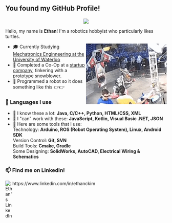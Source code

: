 ## You found my GitHub Profile!

<p align="center">
 <img align="center" width="420px" src="https://github.com/ethanckim/ethanckim/blob/master/media/turtle.png" />
</p>

Hello, my name is <b>Ethan</b>! I'm a robotics hobbyist who particularly likes turtles.

<img align="right" alt="GIF" src="https://github.com/ethanckim/ethanckim/blob/master/media/robot.gif" />

 - 🎓 Currently Studying <a href="https://uwaterloo.ca/mechanical-mechatronics-engineering/">Mechatronics Enginneering at the University of Waterloo</a>
 - 🔧 Completed a Co-Op at a <a href="https://www.maparobo.com">startup company</a>, tinkering with a prototype snowblower.
 - 🤖 Programmed a robot so it does something like this 👉👉

### 💬 Languages I use

 - 🧡 I know these a lot:
    **Java, C/C++, Python, HTML/CSS, XML**
 - 💭 I "can" work with these:
    **JavaScript, Kotlin, Visual Basic .NET, JSON**
 - 🔨 Here are some tools that I use:
    <br>
    Technology: **Arduino, ROS (Robot Operating System), Linux, Android SDK**
    <br>
    Version Control: **Git, SVN**
    <br>
    Build Tools: **Cmake, Gradle**
    <br>
    Some Designing: **SolidWorks, AutoCAD, Electrical Wiring & Schematics**
 
### 📫 Find me on LinkedIn!
<p align="left">
 <a href=https://www.linkedin.com/in/ethanckim/>
  <img align="left" alt="Ethan's LinkedIn" width=22px src=https://simpleicons.org/icons/linkedin.svg>
 </a>
https://www.linkedin.com/in/ethanckim
</p>
<br>
<br>

<!--
[![Ethan's github stats](https://github-readme-stats.vercel.app/api?username=ethanckim&show_icons=true&theme=gotham)](https://github.com/anuraghazra/github-readme-stats)
-->
